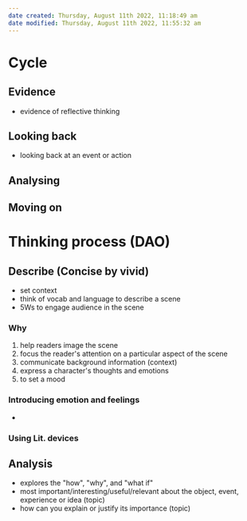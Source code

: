 ```yaml
---
date created: Thursday, August 11th 2022, 11:18:49 am
date modified: Thursday, August 11th 2022, 11:55:32 am
---
```


# Cycle 

## Evidence

- evidence of reflective thinking

## Looking back

- looking back at an event or action

## Analysing

## Moving on

# Thinking process (DAO)

## Describe (Concise by vivid)

- set context
- think of vocab and language to describe a scene
- 5Ws to engage audience in the scene

### Why

1. help readers image the scene
2. focus the reader's attention on a particular aspect of the scene
3. communicate background information (context)
4. express a character's thoughts and emotions
5. to set a mood

### Introducing emotion and feelings
- 
### Using Lit. devices

## Analysis

- explores the "how", "why", and "what if"
- most important/interesting/useful/relevant about the object, event, experience or idea (topic)
- how can you explain or justify its importance (topic)